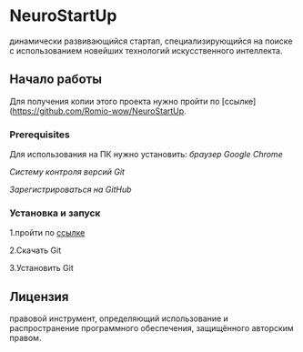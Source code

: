# **NeuroStartUp**
динамически развивающийся стартап, специализирующийся на поиске с использованием новейших технологий искусственного интеллекта.
## **Начало работы**
Для получения копии этого проекта нужно пройти по [ссылке](https://github.com/Romio-wow/NeuroStartUp.
### **Prerequisites**
Для использования на ПК нужно установить: *браузер Google Chrome* 

*Систему контроля версий Git*

*Зарегистрироваться на GitHub*

### **Установка и запуск**
1.пройти по [ссылке](https://git-scm.com/download/)

2.Скачать Git


3.Установить Git
## **Лицензия**
правовой инструмент, определяющий использование и распространение программного обеспечения, защищённого авторским правом.
